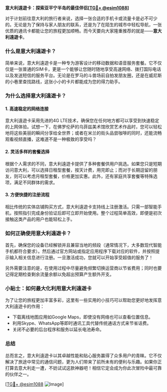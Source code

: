 **意大利遠遊卡：探索亚平宁半岛的最佳伴侣[[TG💪+ @esim1088](https://t.me/s/esim1088)]**

对于计划前往意大利的旅行者来说，选择一张合适的手机卡或流量卡是必不可少的。无论是为了保持与家人朋友的联系，还是为了在陌生的城市中轻松导航，一张优质的通讯卡都能让您的旅程更加顺畅。而今天要向大家隆重推荐的就是——**意大利遠遊卡**。

### 什么是意大利遠遊卡？

简单来说，意大利遠遊卡是一种专为游客设计的移动数据和语音服务套餐。它不仅仅是一张普通的SIM卡，更是一个能够让您随时随地享受高速网络、拨打国际电话以及发送短信的服务平台。无论是在罗马的斗兽场前自拍发朋友圈，还是在威尼斯的小巷里查找路线，这张小小的卡片都能成为您的得力助手。

### 为什么选择意大利遠遊卡？

#### 1. 高速稳定的网络连接
意大利遠遊卡采用先进的4G LTE技术，确保您在任何地方都可以享受到快速稳定的上网体验。试想一下，在佛罗伦萨的乌菲兹美术馆欣赏艺术作品时，您可以轻松地将这些美丽的瞬间分享给全世界；或者在米兰的街头品尝咖啡的同时，还能流畅观看视频直播，这难道不是一种极致的享受吗？

#### 2. 灵活多样的套餐选择
根据个人需求的不同，意大利遠遊卡提供了多种套餐供用户挑选。如果您只是短期访问意大利，可以选择日租型套餐，按天计费，用完即止；而对于长期逗留的朋友，则可以考虑月租型套餐，价格更加实惠。此外，还有家庭共享套餐等特殊选项，满足不同群体的需求。

#### 3. 方便快捷的注册流程
相比传统的实体店铺购买方式，意大利遠遊卡支持线上注册激活。只需一部智能手机，按照指引完成身份验证后即可立即开始使用。整个过程简单高效，即便是初次接触这类产品的用户也能轻松上手。

### 如何正确使用意大利遠遊卡？

首先，确保您的设备已经解锁并且兼容当地的频段（通常情况下，大多数现代智能手机都符合要求）。然后通过官方网站或指定应用程序下载对应的软件，并按照提示输入相关信息进行注册。一旦激活成功，您就可以开始享受超值的服务了！

另外需要注意的是，在使用过程中尽量避免频繁切换运营商以节省费用；同时也要记得定期检查剩余流量余额以免超出预算产生额外开支。

### 小贴士：如何最大化利用意大利遠遊卡

为了让您的旅程更加丰富多彩，这里有一些实用的小技巧可以帮助您更好地发挥意大利遠遊卡的作用：

- 下载离线地图应用如Google Maps，即使没有网络也可以查看位置信息。
- 利用Skype、WhatsApp等即时通讯工具代替传统通话方式来节省话费。
- 关闭不必要的后台程序和服务以延长电池寿命。

### 总结

总而言之，意大利遠遊卡以其卓越性能和贴心服务赢得了众多用户的青睐。它不仅解决了旅途中常见的通信问题，更为人们带来了前所未有的便利与乐趣。如果你正打算去意大利走一遭，不妨试试这款神器吧！相信它定会成为你此次冒险中最可靠的伙伴之一。

[[TG💪+ @esim1088](https://t.me/s/esim1088) ![Image](https://i.postimg.cc/4NQfJmqS/Snipaste-2025-05-13-00-14-12.png)]